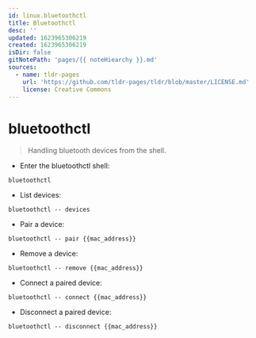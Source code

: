 ```yaml
---
id: linux.bluetoothctl
title: Bluetoothctl
desc: ''
updated: 1623965306219
created: 1623965306219
isDir: false
gitNotePath: 'pages/{{ noteHiearchy }}.md'
sources:
  - name: tldr-pages
    url: 'https://github.com/tldr-pages/tldr/blob/master/LICENSE.md'
    license: Creative Commons
---
```

# bluetoothctl

> Handling bluetooth devices from the shell.

- Enter the bluetoothctl shell:

`bluetoothctl`

- List devices:

`bluetoothctl -- devices`

- Pair a device:

`bluetoothctl -- pair {{mac_address}}`

- Remove a device:

`bluetoothctl -- remove {{mac_address}}`

- Connect a paired device:

`bluetoothctl -- connect {{mac_address}}`

- Disconnect a paired device:

`bluetoothctl -- disconnect {{mac_address}}`

